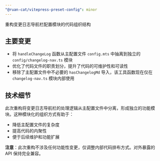 ```yaml
---
"@ruan-cat/vitepress-preset-config": minor
---
```


重构变更日志导航栏配置模块的代码组织结构

## 主要变更

- 将 `handleChangeLog` 函数从主配置文件 `config.mts` 中抽离到独立的 `config/changelog-nav.ts` 模块
- 优化了代码文件的职责划分，提升了代码的可维护性和可读性
- 移除了主配置文件中不必要的 `hasChangelogMd` 导入，该工具函数现在仅在 `changelog-nav.ts` 模块内部使用

## 技术细节

此次重构将变更日志导航栏的处理逻辑从主配置文件中分离，形成独立的功能模块。这种模块化的组织方式有助于：

- 降低主配置文件的复杂度
- 提高代码的内聚性
- 便于后续维护和功能扩展

**注意**：此次重构不涉及任何功能性变更，仅调整内部代码排布方式。对外暴露的 API 保持完全兼容。
